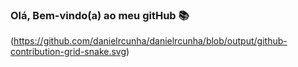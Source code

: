 ### Olá, Bem-vindo(a) ao meu gitHub 📚
(https://github.com/danielrcunha/danielrcunha/blob/output/github-contribution-grid-snake.svg)

<!--
**danielrcunha/danielrcunha** is a ✨ _special_ ✨ repository because its `README.md` (this file) appears on your GitHub profile.


Bem-vindo ao meu GitHub:

- 🔭 I’m currently working on ...
- 🌱 I’m currently learning ...
- 👯 I’m looking to collaborate on ...
- 🤔 I’m looking for help with ...
- 💬 Ask me about ...
- 📫 How to reach me: ...
- 😄 Pronouns: ...
- ⚡ Fun fact: ...
-->

